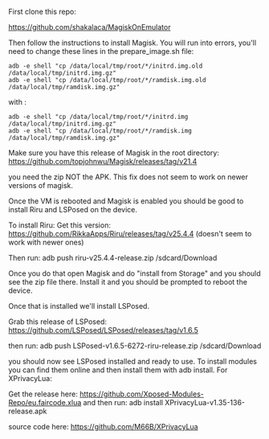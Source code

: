 First clone this repo: 

https://github.com/shakalaca/MagiskOnEmulator

Then follow the instructions to install Magisk. You will run into errors, you'll need to change these lines in the prepare_image.sh file: 

```
adb -e shell "cp /data/local/tmp/root/*/initrd.img.old /data/local/tmp/initrd.img.gz"
adb -e shell "cp /data/local/tmp/root/*/ramdisk.img.old /data/local/tmp/ramdisk.img.gz"
```

with : 

```
adb -e shell "cp /data/local/tmp/root/*/initrd.img /data/local/tmp/initrd.img.gz"
adb -e shell "cp /data/local/tmp/root/*/ramdisk.img /data/local/tmp/ramdisk.img.gz"
```

Make sure you have this release of Magisk in the root directory: https://github.com/topjohnwu/Magisk/releases/tag/v21.4 

you need the zip NOT the APK. This fix does not seem to work on newer versions of magisk. 

Once the VM is rebooted and Magisk is enabled you should be good to install Riru and LSPosed on the device. 


To install Riru:
Get this version: https://github.com/RikkaApps/Riru/releases/tag/v25.4.4 (doesn't seem to work with newer ones)

Then run: adb push riru-v25.4.4-release.zip /sdcard/Download

Once you do that open Magisk and do "install from Storage" and you should see the zip file there. Install it and you should be prompted to reboot the device. 

Once that is installed we'll install LSPosed. 

Grab this release of LSPosed: https://github.com/LSPosed/LSPosed/releases/tag/v1.6.5 

then run: adb push LSPosed-v1.6.5-6272-riru-release.zip /sdcard/Download

you should now see LSPosed installed and ready to use. To install modules you can find them online and then install them with adb install. For XPrivacyLua: 

Get the release here: https://github.com/Xposed-Modules-Repo/eu.faircode.xlua and then run:
adb install XPrivacyLua-v1.35-136-release.apk

source code here: https://github.com/M66B/XPrivacyLua
